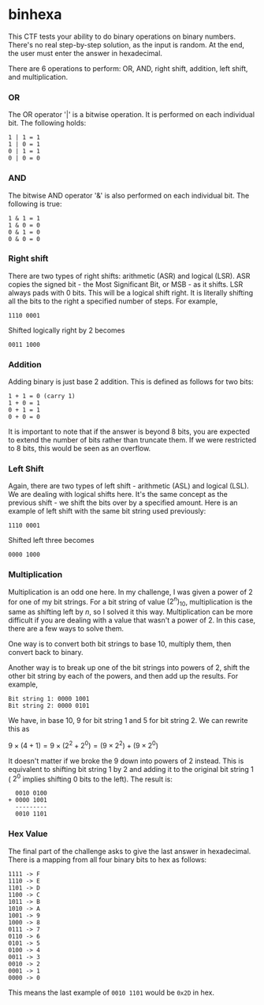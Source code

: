 # binhexa

This CTF tests your ability to do binary operations on binary numbers. There's no real step-by-step solution, as the input is random. At the end, the user must enter the answer in hexadecimal.

There are $6$ operations to perform: OR, AND, right shift, addition, left shift, and multiplication.

### OR

The OR operator '|' is a bitwise operation. It is performed on each individual bit. The following holds:

```
1 | 1 = 1
1 | 0 = 1
0 | 1 = 1
0 | 0 = 0
```

### AND

The bitwise AND operator '&' is also performed on each individual bit. The following is true:

```
1 & 1 = 1
1 & 0 = 0
0 & 1 = 0
0 & 0 = 0
```

### Right shift

There are two types of right shifts: arithmetic (ASR) and logical (LSR). ASR copies the signed bit - the Most Significant Bit, or MSB - as it shifts. LSR always pads with $0$ bits. This will be a logical shift right. It is literally shifting all the bits to the right a specified number of steps. For example,

```
1110 0001
```

Shifted logically right by $2$ becomes

```
0011 1000
```

### Addition

Adding binary is just base $2$ addition. This is defined as follows for two bits:

```
1 + 1 = 0 (carry 1)
1 + 0 = 1
0 + 1 = 1
0 + 0 = 0
```

It is important to note that if the answer is beyond $8$ bits, you are expected to extend the number of bits rather than truncate them. If we were restricted to $8$ bits, this would be seen as an overflow.

### Left Shift

Again, there are two types of left shift - arithmetic (ASL) and logical (LSL). We are dealing with logical shifts here. It's the same concept as the previous shift - we shift the bits over by a specified amount. Here is an example of left shift with the same bit string used previously:

```
1110 0001
```

Shifted left three becomes

```
0000 1000
```

### Multiplication

Multiplication is an odd one here. In my challenge, I was given a power of $2$ for one of my bit strings. For a bit string of value $(2^n)_{10}$, multiplication is the same as shifting left by $n$, so I solved it this way. Multiplication can be more difficult if you are dealing with a value that wasn't a power of $2$. In this case, there are a few ways to solve them.

One way is to convert both bit strings to base $10$, multiply them, then convert back to binary. 

Another way is to break up one of the bit strings into powers of $2$, shift the other bit string by each of the powers, and then add up the results. For example,

```
Bit string 1: 0000 1001
Bit string 2: 0000 0101
```

We have, in base $10$, $9$ for bit string $1$ and $5$ for bit string $2$. We can rewrite this as 

$9 \times (4 + 1) = 9 \times (2^2 + 2^0) = (9 \times 2^2) + (9 \times 2^0)$

It doesn't matter if we broke the $9$ down into powers of $2$ instead. This is equivalent to shifting bit string $1$ by $2$ and adding it to the original bit string $1$ ( $2^0$ implies shifting $0$ bits to the left). The result is:

```
  0010 0100
+ 0000 1001
  ---------
  0010 1101
```

### Hex Value

The final part of the challenge asks to give the last answer in hexadecimal. There is a mapping from all four binary bits to hex as follows:

```
1111 -> F
1110 -> E
1101 -> D
1100 -> C
1011 -> B
1010 -> A
1001 -> 9
1000 -> 8
0111 -> 7
0110 -> 6
0101 -> 5
0100 -> 4
0011 -> 3
0010 -> 2
0001 -> 1
0000 -> 0
```

This means the last example of `0010 1101` would be `0x2D` in hex.